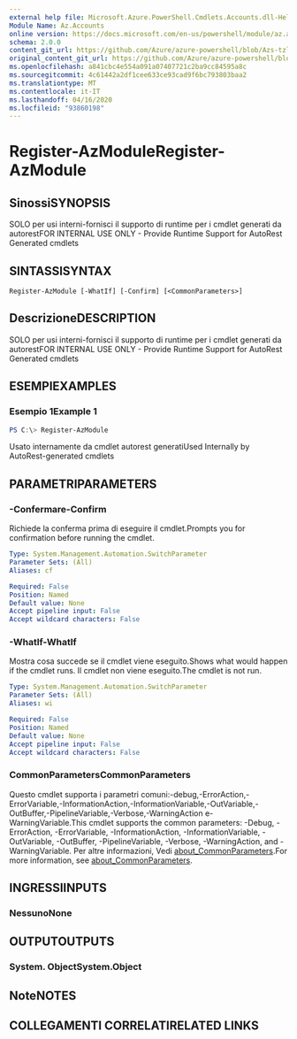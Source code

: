 ```yaml
---
external help file: Microsoft.Azure.PowerShell.Cmdlets.Accounts.dll-Help.xml
Module Name: Az.Accounts
online version: https://docs.microsoft.com/en-us/powershell/module/az.accounts/register-azmodule
schema: 2.0.0
content_git_url: https://github.com/Azure/azure-powershell/blob/Azs-tzl/src/Accounts/Accounts/help/Register-AzModule.md
original_content_git_url: https://github.com/Azure/azure-powershell/blob/Azs-tzl/src/Accounts/Accounts/help/Register-AzModule.md
ms.openlocfilehash: a841cbc4e554a091a07407721c2ba9cc84595a8c
ms.sourcegitcommit: 4c61442a2df1cee633ce93cad9f6bc793803baa2
ms.translationtype: MT
ms.contentlocale: it-IT
ms.lasthandoff: 04/16/2020
ms.locfileid: "93860198"
---
```

# <span data-ttu-id="0b846-101">Register-AzModule</span><span class="sxs-lookup"><span data-stu-id="0b846-101">Register-AzModule</span></span>

## <span data-ttu-id="0b846-102">Sinossi</span><span class="sxs-lookup"><span data-stu-id="0b846-102">SYNOPSIS</span></span>
<span data-ttu-id="0b846-103">SOLO per usi interni-fornisci il supporto di runtime per i cmdlet generati da autorest</span><span class="sxs-lookup"><span data-stu-id="0b846-103">FOR INTERNAL USE ONLY - Provide Runtime Support for AutoRest Generated cmdlets</span></span>

## <span data-ttu-id="0b846-104">SINTASSI</span><span class="sxs-lookup"><span data-stu-id="0b846-104">SYNTAX</span></span>

```
Register-AzModule [-WhatIf] [-Confirm] [<CommonParameters>]
```

## <span data-ttu-id="0b846-105">Descrizione</span><span class="sxs-lookup"><span data-stu-id="0b846-105">DESCRIPTION</span></span>
<span data-ttu-id="0b846-106">SOLO per usi interni-fornisci il supporto di runtime per i cmdlet generati da autorest</span><span class="sxs-lookup"><span data-stu-id="0b846-106">FOR INTERNAL USE ONLY - Provide Runtime Support for AutoRest Generated cmdlets</span></span>

## <span data-ttu-id="0b846-107">ESEMPI</span><span class="sxs-lookup"><span data-stu-id="0b846-107">EXAMPLES</span></span>

### <span data-ttu-id="0b846-108">Esempio 1</span><span class="sxs-lookup"><span data-stu-id="0b846-108">Example 1</span></span>
```powershell
PS C:\> Register-AzModule
```

<span data-ttu-id="0b846-109">Usato internamente da cmdlet autorest generati</span><span class="sxs-lookup"><span data-stu-id="0b846-109">Used Internally by AutoRest-generated cmdlets</span></span>

## <span data-ttu-id="0b846-110">PARAMETRI</span><span class="sxs-lookup"><span data-stu-id="0b846-110">PARAMETERS</span></span>

### <span data-ttu-id="0b846-111">-Confermare</span><span class="sxs-lookup"><span data-stu-id="0b846-111">-Confirm</span></span>
<span data-ttu-id="0b846-112">Richiede la conferma prima di eseguire il cmdlet.</span><span class="sxs-lookup"><span data-stu-id="0b846-112">Prompts you for confirmation before running the cmdlet.</span></span>

```yaml
Type: System.Management.Automation.SwitchParameter
Parameter Sets: (All)
Aliases: cf

Required: False
Position: Named
Default value: None
Accept pipeline input: False
Accept wildcard characters: False
```

### <span data-ttu-id="0b846-113">-WhatIf</span><span class="sxs-lookup"><span data-stu-id="0b846-113">-WhatIf</span></span>
<span data-ttu-id="0b846-114">Mostra cosa succede se il cmdlet viene eseguito.</span><span class="sxs-lookup"><span data-stu-id="0b846-114">Shows what would happen if the cmdlet runs.</span></span> <span data-ttu-id="0b846-115">Il cmdlet non viene eseguito.</span><span class="sxs-lookup"><span data-stu-id="0b846-115">The cmdlet is not run.</span></span>

```yaml
Type: System.Management.Automation.SwitchParameter
Parameter Sets: (All)
Aliases: wi

Required: False
Position: Named
Default value: None
Accept pipeline input: False
Accept wildcard characters: False
```

### <span data-ttu-id="0b846-116">CommonParameters</span><span class="sxs-lookup"><span data-stu-id="0b846-116">CommonParameters</span></span>
<span data-ttu-id="0b846-117">Questo cmdlet supporta i parametri comuni:-debug,-ErrorAction,-ErrorVariable,-InformationAction,-InformationVariable,-OutVariable,-OutBuffer,-PipelineVariable,-Verbose,-WarningAction e-WarningVariable.</span><span class="sxs-lookup"><span data-stu-id="0b846-117">This cmdlet supports the common parameters: -Debug, -ErrorAction, -ErrorVariable, -InformationAction, -InformationVariable, -OutVariable, -OutBuffer, -PipelineVariable, -Verbose, -WarningAction, and -WarningVariable.</span></span> <span data-ttu-id="0b846-118">Per altre informazioni, Vedi [about_CommonParameters](http://go.microsoft.com/fwlink/?LinkID=113216).</span><span class="sxs-lookup"><span data-stu-id="0b846-118">For more information, see [about_CommonParameters](http://go.microsoft.com/fwlink/?LinkID=113216).</span></span>

## <span data-ttu-id="0b846-119">INGRESSI</span><span class="sxs-lookup"><span data-stu-id="0b846-119">INPUTS</span></span>

### <span data-ttu-id="0b846-120">Nessuno</span><span class="sxs-lookup"><span data-stu-id="0b846-120">None</span></span>

## <span data-ttu-id="0b846-121">OUTPUT</span><span class="sxs-lookup"><span data-stu-id="0b846-121">OUTPUTS</span></span>

### <span data-ttu-id="0b846-122">System. Object</span><span class="sxs-lookup"><span data-stu-id="0b846-122">System.Object</span></span>
## <span data-ttu-id="0b846-123">Note</span><span class="sxs-lookup"><span data-stu-id="0b846-123">NOTES</span></span>

## <span data-ttu-id="0b846-124">COLLEGAMENTI CORRELATI</span><span class="sxs-lookup"><span data-stu-id="0b846-124">RELATED LINKS</span></span>
